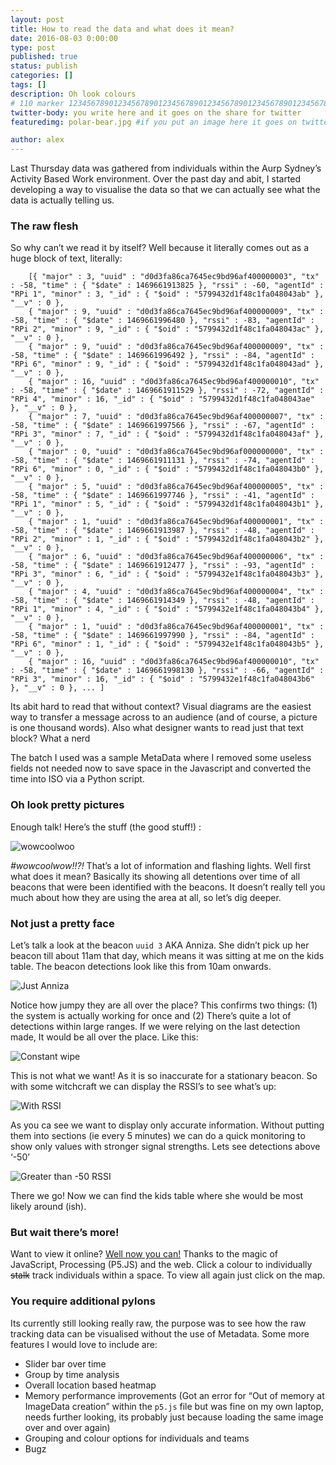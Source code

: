 ```yaml
---
layout: post
title: How to read the data and what does it mean?
date: 2016-08-03 0:00:00
type: post
published: true
status: publish
categories: []
tags: []
description: Oh look colours
# 110 marker 1234567890123456789012345678901234567890123456789012345678901234567890123456789012345678901234567890123456789
twitter-body: you write here and it goes on the share for twitter
featuredimg: polar-bear.jpg #if you put an image here it goes on twitter too

author: alex
---
```


Last Thursday data was gathered from individuals within the Aurp Sydney’s Activity Based Work environment. Over the past day and abit, I started developing a way to visualise the data so that we can actually see what the data is actually telling us.

### The raw flesh

So why can’t we read it by itself? Well because it literally comes out as a huge block of text, literally:

        [{ "major" : 3, "uuid" : "d0d3fa86ca7645ec9bd96af400000003", "tx" : -58, "time" : { "$date" : 1469661913825 }, "rssi" : -60, "agentId" : "RPi 1", "minor" : 3, "_id" : { "$oid" : "5799432d1f48c1fa048043ab" }, "__v" : 0 },
        { "major" : 9, "uuid" : "d0d3fa86ca7645ec9bd96af400000009", "tx" : -58, "time" : { "$date" : 1469661996480 }, "rssi" : -83, "agentId" : "RPi 2", "minor" : 9, "_id" : { "$oid" : "5799432d1f48c1fa048043ac" }, "__v" : 0 },
        { "major" : 9, "uuid" : "d0d3fa86ca7645ec9bd96af400000009", "tx" : -58, "time" : { "$date" : 1469661996492 }, "rssi" : -84, "agentId" : "RPi 6", "minor" : 9, "_id" : { "$oid" : "5799432d1f48c1fa048043ad" }, "__v" : 0 },
        { "major" : 16, "uuid" : "d0d3fa86ca7645ec9bd96af400000010", "tx" : -58, "time" : { "$date" : 1469661911529 }, "rssi" : -72, "agentId" : "RPi 4", "minor" : 16, "_id" : { "$oid" : "5799432d1f48c1fa048043ae" }, "__v" : 0 },
        { "major" : 7, "uuid" : "d0d3fa86ca7645ec9bd96af400000007", "tx" : -58, "time" : { "$date" : 1469661997566 }, "rssi" : -67, "agentId" : "RPi 3", "minor" : 7, "_id" : { "$oid" : "5799432d1f48c1fa048043af" }, "__v" : 0 },
        { "major" : 0, "uuid" : "d0d3fa86ca7645ec9bd96af000000000", "tx" : -58, "time" : { "$date" : 1469661911131 }, "rssi" : -74, "agentId" : "RPi 6", "minor" : 0, "_id" : { "$oid" : "5799432d1f48c1fa048043b0" }, "__v" : 0 },
        { "major" : 5, "uuid" : "d0d3fa86ca7645ec9bd96af400000005", "tx" : -58, "time" : { "$date" : 1469661997746 }, "rssi" : -41, "agentId" : "RPi 1", "minor" : 5, "_id" : { "$oid" : "5799432d1f48c1fa048043b1" }, "__v" : 0 },
        { "major" : 1, "uuid" : "d0d3fa86ca7645ec9bd96af400000001", "tx" : -58, "time" : { "$date" : 1469661913987 }, "rssi" : -48, "agentId" : "RPi 2", "minor" : 1, "_id" : { "$oid" : "5799432d1f48c1fa048043b2" }, "__v" : 0 },
        { "major" : 6, "uuid" : "d0d3fa86ca7645ec9bd96af400000006", "tx" : -58, "time" : { "$date" : 1469661912477 }, "rssi" : -93, "agentId" : "RPi 3", "minor" : 6, "_id" : { "$oid" : "5799432e1f48c1fa048043b3" }, "__v" : 0 },
        { "major" : 4, "uuid" : "d0d3fa86ca7645ec9bd96af400000004", "tx" : -58, "time" : { "$date" : 1469661914349 }, "rssi" : -48, "agentId" : "RPi 1", "minor" : 4, "_id" : { "$oid" : "5799432e1f48c1fa048043b4" }, "__v" : 0 },
        { "major" : 1, "uuid" : "d0d3fa86ca7645ec9bd96af400000001", "tx" : -58, "time" : { "$date" : 1469661997990 }, "rssi" : -84, "agentId" : "RPi 6", "minor" : 1, "_id" : { "$oid" : "5799432e1f48c1fa048043b5" }, "__v" : 0 },
        { "major" : 16, "uuid" : "d0d3fa86ca7645ec9bd96af400000010", "tx" : -58, "time" : { "$date" : 1469661998130 }, "rssi" : -66, "agentId" : "RPi 3", "minor" : 16, "_id" : { "$oid" : "5799432e1f48c1fa048043b6" }, "__v" : 0 }, ... ]

Its abit hard to read that without context? Visual diagrams are the easiest way to transfer a message across to an audience (and of course, a picture is one thousand words). Also what designer wants to read just that text block? What a nerd

The batch I used was a sample MetaData where I removed some useless fields not needed now to save space in the Javascript and converted the time into ISO via a Python script.

### Oh look pretty pictures

Enough talk! Here’s the stuff (the good stuff!) :

![wowcoolwoo]( https://i.gyazo.com/98b37cc2d6804c9f5588dce90c5a8a2c.gif)

*#wowcoolwow!!?!* That’s a lot of information and flashing lights. Well first what does it mean? Basically its showing all detentions over time of all beacons that were been identified with the beacons. It doesn’t really tell you much about how they are using the area at all, so let’s dig deeper.

### Not just a pretty face

Let’s talk a look at the beacon `uuid 3` AKA Anniza. She didn’t pick up her beacon till about 11am that day, which means it was sitting at me on the kids table. The beacon detections look like this from 10am onwards. 

![Just Anniza](https://i.gyazo.com/4608bdb5d8448b032423e7134b3ade3f.gif)

Notice how jumpy they are all over the place? This confirms two things: (1) the system is actually working for once and (2) There’s quite a lot of detections within large ranges. If we were relying on the last detection made, It would be all over the place. Like this:

![Constant wipe]()

This is not what we want! As it is so inaccurate for a stationary beacon. So with some witchcraft we can display the RSSI’s to see what’s up:

![With RSSI](https://i.gyazo.com/546018e0e22efe757072b4b1c113770d.gif)

As you ca see we want to display only accurate information. Without putting them into sections (ie every 5 minutes) we can do a quick monitoring to show only values with stronger signal strengths. Lets see detections above ‘-50’

![Greater than -50 RSSI](https://i.gyazo.com/99f0363dd95317e6d4bd89083f62eab6.gif)

There we go! Now we can find the kids table where she would be most likely around (ish).

### But wait there’s more!

Want to view it online? [Well now you can!]( https://tuksun.github.io/Test-Vis/) Thanks to the magic of JavaScript, Processing (P5.JS) and the web. Click a colour to individually <del>stalk</del> track individuals within a space. To view all again just click on the map.

### You require additional pylons

Its currently still looking really raw, the purpose was to see how the raw tracking data can be visualised without the use of Metadata. Some more features I would love to include are:

- Slider bar over time
- Group by time analysis
- Overall location based heatmap
- Memory performance improvements (Got an error for “Out of memory at ImageData creation” within the `p5.js` file but was fine on my own laptop, needs further looking, its probably just because loading the same image over and over again)
- Grouping and colour options for individuals and teams
- Bugz



